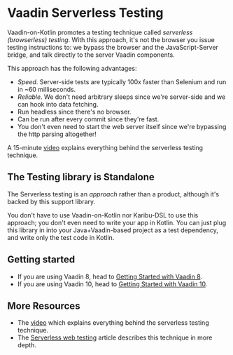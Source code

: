 # Vaadin Serverless Testing

Vaadin-on-Kotlin promotes a testing technique called *serverless (browserless) testing*. With this approach, it's not the browser you issue
testing instructions to: we bypass the browser and the JavaScript-Server bridge, and talk directly to the server Vaadin components.

This approach has the following advantages:

* *Speed*. Server-side tests are typically 100x faster than Selenium and run in ~60 milliseconds.
* *Reliable*. We don't need arbitrary sleeps since we're server-side and we can hook into data fetching.
* Run headless since there's no browser.
* Can be run after every commit since they're fast.
* You don't even need to start the web server itself since we're bypassing the http parsing altogether!

A 15-minute [video](https://www.youtube.com/watch?v=XOhv3y2GXIE) explains everything behind the serverless testing technique.

## The Testing library is Standalone

The Serverless testing is an *approach* rather than a product, although it's backed by this support library.

You don't have to use Vaadin-on-Kotlin nor Karibu-DSL to use this approach; you don't even need to write your app in Kotlin.
You can just plug this library in into your Java+Vaadin-based project as a test dependency, and write only the test code in Kotlin.

## Getting started

* If you are using Vaadin 8, head to [Getting Started with Vaadin 8](docs/testing-v8.md).
* If you are using Vaadin 10, head to [Getting Started with Vaadin 10](docs/testing-v10.md).

## More Resources

* The [video](https://www.youtube.com/watch?v=XOhv3y2GXIE) which explains everything behind the serverless testing technique.
* The [Serverless web testing](http://mavi.logdown.com/posts/3147601) article describes this technique in more depth.

